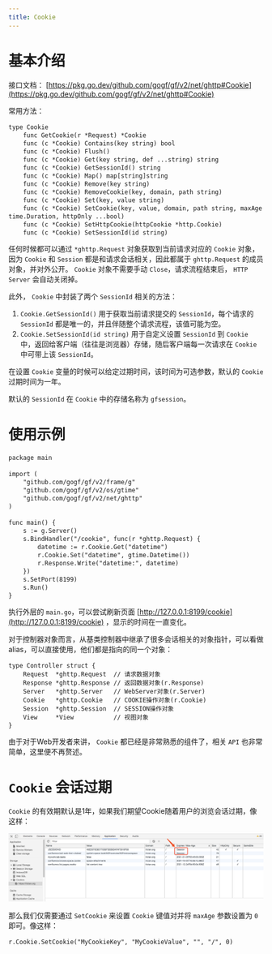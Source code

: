 ```yaml
---
title: Cookie
---
```


# 基本介绍

接口文档： [https://pkg.go.dev/github.com/gogf/gf/v2/net/ghttp#Cookie](https://pkg.go.dev/github.com/gogf/gf/v2/net/ghttp#Cookie)

常用方法：

```
type Cookie
    func GetCookie(r *Request) *Cookie
    func (c *Cookie) Contains(key string) bool
    func (c *Cookie) Flush()
    func (c *Cookie) Get(key string, def ...string) string
    func (c *Cookie) GetSessionId() string
    func (c *Cookie) Map() map[string]string
    func (c *Cookie) Remove(key string)
    func (c *Cookie) RemoveCookie(key, domain, path string)
    func (c *Cookie) Set(key, value string)
    func (c *Cookie) SetCookie(key, value, domain, path string, maxAge time.Duration, httpOnly ...bool)
    func (c *Cookie) SetHttpCookie(httpCookie *http.Cookie)
    func (c *Cookie) SetSessionId(id string)
```

任何时候都可以通过 `*ghttp.Request` 对象获取到当前请求对应的 `Cookie` 对象，因为 `Cookie` 和 `Session` 都是和请求会话相关，因此都属于 `ghttp.Request` 的成员对象，并对外公开。 `Cookie` 对象不需要手动 `Close`，请求流程结束后， `HTTP Server` 会自动关闭掉。

此外， `Cookie` 中封装了两个 `SessionId` 相关的方法：

1. `Cookie.GetSessionId()` 用于获取当前请求提交的 `SessionId`，每个请求的 `SessionId` 都是唯一的，并且伴随整个请求流程，该值可能为空。
2. `Cookie.SetSessionId(id string)` 用于自定义设置 `SessionId` 到 `Cookie` 中，返回给客户端（往往是浏览器）存储，随后客户端每一次请求在 `Cookie` 中可带上该 `SessionId`。

在设置 `Cookie` 变量的时候可以给定过期时间，该时间为可选参数，默认的 `Cookie` 过期时间为一年。

默认的 `SessionId` 在 `Cookie` 中的存储名称为 `gfsession`。

# 使用示例

```
package main

import (
    "github.com/gogf/gf/v2/frame/g"
    "github.com/gogf/gf/v2/os/gtime"
    "github.com/gogf/gf/v2/net/ghttp"
)

func main() {
    s := g.Server()
    s.BindHandler("/cookie", func(r *ghttp.Request) {
        datetime := r.Cookie.Get("datetime")
        r.Cookie.Set("datetime", gtime.Datetime())
        r.Response.Write("datetime:", datetime)
    })
    s.SetPort(8199)
    s.Run()
}
```

执行外层的 `main.go`，可以尝试刷新页面 [http://127.0.0.1:8199/cookie](http://127.0.0.1:8199/cookie) ，显示的时间在一直变化。

对于控制器对象而言，从基类控制器中继承了很多会话相关的对象指针，可以看做alias，可以直接使用，他们都是指向的同一个对象：

```
type Controller struct {
	Request  *ghttp.Request  // 请求数据对象
	Response *ghttp.Response // 返回数据对象(r.Response)
	Server   *ghttp.Server   // WebServer对象(r.Server)
	Cookie   *ghttp.Cookie   // COOKIE操作对象(r.Cookie)
	Session  *ghttp.Session  // SESSION操作对象
	View     *View           // 视图对象
}
```

由于对于Web开发者来讲， `Cookie` 都已经是非常熟悉的组件了，相关 `API` 也非常简单，这里便不再赘述。

# `Cookie` 会话过期

`Cookie` 的有效期默认是1年，如果我们期望Cookie随着用户的浏览会话过期，像这样：

![](/download/attachments/1114152/image2020-12-29_13-24-13.png?version=1&modificationDate=1609219453719&api=v2)

那么我们仅需要通过 `SetCookie` 来设置 `Cookie` 键值对并将 `maxAge` 参数设置为 `0` 即可。像这样：

```
r.Cookie.SetCookie("MyCookieKey", "MyCookieValue", "", "/", 0)
```